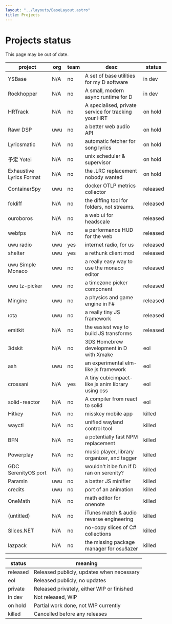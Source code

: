 ```yaml
---
layout: "../layouts/BaseLayout.astro"
title: Projects
---
```


# Projects status

This page may be out of date.

| project                  | org | team | desc                                                 | status   |
|--------------------------|-----|------|------------------------------------------------------|----------|
| YSBase                   | N/A | no   | A set of base utilities for my D software            | in dev   |
| Rockhopper               | N/A | no   | A small, modern async runtime for D                  | in dev   |
| HRTrack                  | N/A | no   | A specialised, private service for tracking your HRT | on hold  |
| Rawr DSP                 | uwu | no   | a better web audio API                               | on hold  |
| Lyricsmatic              | N/A | no   | automatic fetcher for song lyrics                    | on hold  |
| 予定 Yotei                 | N/A | no   | unix scheduler & supervisor                          | on hold  |
| Exhaustive Lyrics Format | N/A | no   | the .LRC replacement nobody wanted                   | on hold  |
| ContainerSpy             | uwu | no   | docker OTLP metrics collector                        | released |
| foldiff                  | N/A | no   | the diffing tool for folders, not streams.           | released |
| ouroboros                | N/A | no   | a web ui for headscale                               | released |
| webfps                   | N/A | no   | a performance HUD for the web                        | released |
| uwu radio                | uwu | yes  | internet radio, for us                               | released |
| shelter                  | uwu | yes  | a rethunk client mod                                 | released |
| uwu Simple Monaco        | uwu | no   | a really easy way to use the monaco editor           | released |
| uwu tz-picker            | uwu | no   | a timezone picker component                          | released |
| Mingine                  | uwu | no   | a physics and game engine in F#                      | released |
| ιota                     | uwu | no   | a really tiny JS framework                           | released |
| emitkit                  | N/A | no   | the easiest way to build JS transforms               | released |
| 3dskit                   | N/A | no   | 3DS Homebrew development in D with Xmake             | eol      |
| ash                      | uwu | no   | an experimental elm-like js framework                | eol      |
| crossani                 | N/A | yes  | A tiny cubicimpact-like js anim library using css    | eol      |
| solid-reactor            | N/A | no   | A compiler from react to solid                       | eol      |
| Hitkey                   | N/A | no   | misskey mobile app                                   | killed   |
| wayctl                   | N/A | no   | unified wayland control tool                         | killed   |
| BFN                      | N/A | no   | a potentially fast NPM replacement                   | killed   |
| Powerplay                | N/A | no   | music player, library organizer, and tagger          | killed   |
| GDC SerenityOS port      | N/A | no   | wouldn't it be fun if D ran on serenity?             | killed   |
| Paramin                  | uwu | no   | a better JS minifier                                 | killed   |
| credits                  | uwu | no   | port of an animation                                 | killed   |
| OneMath                  | N/A | no   | math editor for onenote                              | killed   |
| (untitled)               | N/A | no   | iTunes match & audio reverse engineering             | killed   |
| Slices.NET               | N/A | no   | no-copy slices of C# collections                     | killed   |
| lazpack                  | N/A | no   | the missing package manager for osu!lazer            | killed   |

| status   | meaning                                     |
|----------|---------------------------------------------|
| released | Released publicly, updates when necessary   |
| eol      | Released publicly, no updates               |
| private  | Released privately, either WIP or finished  |
| in dev   | Not released, WIP                           |
| on hold  | Partial work done, not WIP currently        |
| killed   | Cancelled before any releases               |
